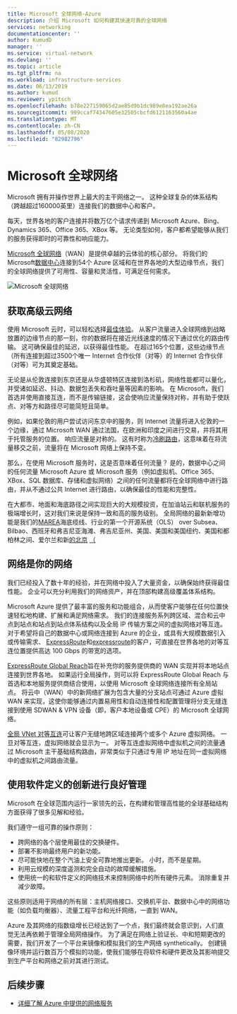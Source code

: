 ```yaml
---
title: Microsoft 全球网络-Azure
description: 介绍 Microsoft 如何构建其快速可靠的全球网络
services: networking
documentationcenter: ''
author: KumudD
manager: ''
ms.service: virtual-network
ms.devlang: ''
ms.topic: article
ms.tgt_pltfrm: na
ms.workload: infrastructure-services
ms.date: 06/13/2019
ms.author: kumud
ms.reviewer: ypitsch
ms.openlocfilehash: b78e227159065d2ae85d9b1dc989e8ea192ae26a
ms.sourcegitcommit: 999ccaf74347605e32505cbcfd6121163560a4ae
ms.translationtype: MT
ms.contentlocale: zh-CN
ms.lasthandoff: 05/08/2020
ms.locfileid: "82982796"
---
```

# <a name="microsoft-global-network"></a>Microsoft 全球网络

Microsoft 拥有并操作世界上最大的主干网络之一。 这种全球复杂的体系结构（跨越超过160000英里）连接我们的数据中心和客户。 
 
每天，世界各地的客户连接并将数万亿个请求传递到 Microsoft Azure、Bing、Dynamics 365、Office 365、XBox 等。 无论类型如何，客户都希望能够从我们的服务获得即时的可靠性和响应能力。 
 
[Microsoft 全球网络](https://azure.microsoft.com/global-infrastructure/global-network/)（WAN）是提供卓越的云体验的核心部分。 将我们的 Microsoft[数据中心](https://azure.microsoft.com/global-infrastructure/)连接到54个 Azure 区域和在世界各地的大型边缘节点，我们的全球网络提供了可用性、容量和灵活性，可满足任何需求。

![Microsoft 全球网络](./media/microsoft-global-network/microsoft-global-wan.png)
 
## <a name="get-the-premium-cloud-network"></a>获取高级云网络
 
使用 Microsoft 云时，可以轻松选择[最佳体验](https://www.sdxcentral.com/articles/news/azure-tops-aws-gcp-in-cloud-performance-says-thousandeyes/2018/11/)。 从客户流量进入全球网络到战略放置的边缘节点的那一刻，你的数据将在接近光线速度的情况下通过优化的路由传输。 这可确保最佳的延迟，以获得最佳性能。 在超过165个位置，这些边缘节点（所有连接到超过3500个唯一 Internet 合作伙伴（对等）的 Internet 合作伙伴（对等）可为其奠定基础。 
 
无论是从伦敦连接到东京还是从华盛顿特区连接到洛杉矶，网络性能都可以量化，并受诸如延迟、抖动、数据包丢失和吞吐量等因素的影响。  在 Microsoft，我们首选并使用直接互连，而不是传输链接，这会使响应流量保持对称，并有助于使跃点、对等方和路径尽可能简短且简单。 

例如，如果伦敦的用户尝试访问东京中的服务，则 Internet 流量将进入伦敦的一个边缘，通过 Microsoft WAN 通过法国，在欧洲和印度之间进行交易，并将其用于托管服务的位置。 响应流量是对称的。 这有时称为[冷刷路由](https://en.wikipedia.org/wiki/Hot-potato_and_cold-potato_routing)，这意味着在将流量移交之前，流量将在 Microsoft 网络上保持不变。  
  
那么，在使用 Microsoft 服务时，这是否意味着任何流量？ 是的，数据中心之间的任何流量 Microsoft Azure 或 Microsoft 服务（例如虚拟机、Office 365、XBox、SQL 数据库、存储和虚拟网络）之间的任何流量都将在全球网络中进行路由，并从不通过公共 Internet 进行路由，以确保最佳的性能和完整性。  
 
在大都市、地面和海底路径之间实现巨大的大规模投资，在加油站云和联机服务的极端增长时，这对我们来说是保持一致和高的服务级别。 全局网络的最新新增功能是我们的[MAREA](https://www.submarinecablemap.com/#/submarine-cable/marea)海底缆线、行业的第一个开源系统（OLS） over Subsea、Bilbao、西班牙和弗吉尼亚海滩、弗吉尼亚州、美国、美国和美国纽约、美国和都柏林之间、爱尔兰和新[的北京](https://www.submarinecablemap.com/#/submarine-cable/aeconnect-1) [（](https://www.submarinecablemap.com/#/submarine-cable/new-cross-pacific-ncp-cable-system) 
 

## <a name="our-network-is-your-network"></a>网络是你的网络

我们已经投入了数十年的经验，并在网络中投入了大量资金，以确保始终获得最佳性能。 企业可以充分利用我们的网络资产，并在顶部构建高级覆盖体系结构。 
 
Microsoft Azure 提供了最丰富的服务和功能组合，从而使客户能够在任何位置快速轻松地构建、扩展和满足网络需求。 我们的连接服务系列跨区域、混合和云中点到站点和站点到站点体系结构以及全局 IP 传输方案之间的虚拟网络对等互连。  对于希望将自己的数据中心或网络连接到 Azure 的企业，或具有大规模数据引入或传输需求、 [ExpressRoute](../expressroute/expressroute-introduction.md)和[expressroute](../expressroute/expressroute-erdirect-about.md)的客户，可直接在世界各地的对等互连位置提供高达 100 Gbps 的带宽的选项。  
 
[ExpressRoute Global Reach](../expressroute/expressroute-global-reach.md)旨在补充你的服务提供商的 WAN 实现并将本地站点连接到世界各地。 如果运行全局操作，则可以将 ExpressRoute Global Reach 与首选和本地服务提供商结合使用，以使用 Microsoft 全球网络连接所有全局站点。 将云中（WAN）中的新网络扩展为包含大量的分支站点可通过 Azure 虚拟 WAN 来实现，这使你能够通过内置易用性和自动连接性和配置管理将分支无缝连接到使用 SDWAN & VPN 设备（即，客户本地设备或 CPE）的 Microsoft 全球网络。 
 
[全局 VNet 对等互连](../virtual-network/virtual-network-peering-overview.md)可让客户无缝地跨区域连接两个或多个 Azure 虚拟网络。 一旦对等互连，虚拟网络就会显示为一。 对等互连虚拟网络中虚拟机之间的流量通过 Microsoft 主干基础结构路由，非常类似于只通过专用 IP 地址在同一虚拟网络中的虚拟机之间路由流量。 
 

## <a name="well-managed-using-software-defined-innovation"></a>使用软件定义的创新进行良好管理

Microsoft 在全球范围内运行一家领先的云，在构建和管理高性能的全球基础结构方面获得了很多见解和经验。  
 
我们遵守一组可靠的操作原则： 
 
- 跨网络的各个层使用最佳的交换硬件。  
- 部署不影响最终用户的新功能。  
- 尽可能快地在整个汽油上安全可靠地推出更新。 小时，而不是星期。  
- 利用云规模的深度遥测和完全自动的故障缓解措施。  
- 使用统一的和软件定义的网络技术来控制网络中的所有硬件元素。  消除重复并减少故障。 
 
这些原则适用于网络的所有层：主机网络接口、交换机平台、数据中心中的网络功能（如负载均衡器）、流量工程平台和光纤网络，一直到 WAN。  
 
Azure 及其网络的指数级增长已经达到了一个点，我们最终就会意识到，人们直觉无法再依赖于管理全局网络操作。 为了满足在网络上验证长、中和短期更改的需要，我们开发了一个平台来镜像和模拟我们的生产网络 synthetically。 创建镜像环境并运行数百万个模拟的功能，使我们能够在将软件和硬件更改及其影响提交到生产平台和网络之前对其进行测试。 

## <a name="next-steps"></a>后续步骤
- [详细了解 Azure 中提供的网络服务](https://azure.microsoft.com/product-categories/networking/)
